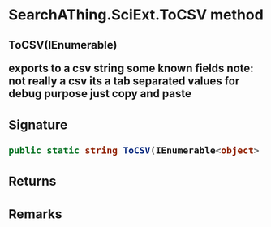 # SearchAThing.SciExt.ToCSV method
## ToCSV(IEnumerable<object>)
exports to a csv string some known fields
            note: not really a csv its a tab separated values for debug purpose
            just copy and paste

### Signature
```csharp
public static string ToCSV(IEnumerable<object> lst)
```
### Returns

### Remarks

